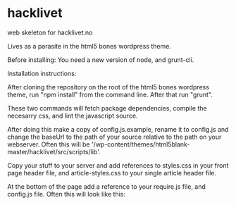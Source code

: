 hacklivet
=========

web skeleton for hacklivet.no

Lives as a parasite in the html5 bones wordpress theme.

Before installing:
You need a new version of node,
and grunt-cli.

Installation instructions:

After cloning the repository on the root of the html5 bones wordpress theme,
run "npm install" from the command line.
After that run "grunt".

These two commands will fetch package dependencies,
compile the necesarry css, and lint the javascript source.

After doing this make a copy of config.js.example, rename it to config.js
and change the baseUrl to the path of your source relative to the
path on your webserver. Often this will be '/wp-content/themes/html5blank-master/hacklivet/src/scripts/lib'.

Copy your stuff to your server and add
references to styles.css in your front page header file, 
and article-styles.css to your single article header file.

At the bottom of the page add a reference to your require.js file, and config.js file.
Often this will look like this:
<script data-main="<?php echo get_template_directory_uri(); ?>/hack/src/scripts/config" 
src="<?php echo get_template_directory_uri(); ?>/hack/src/scripts/lib/require.js"></script>


